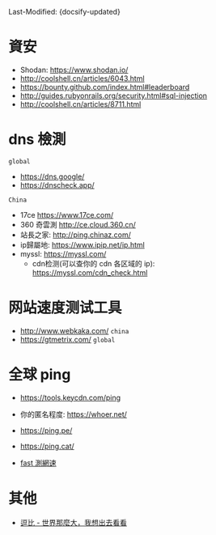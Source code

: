 Last-Modified: {docsify-updated}

# 資安

- Shodan: <https://www.shodan.io/>
- <http://coolshell.cn/articles/6043.html>
- <https://bounty.github.com/index.html#leaderboard>
- <http://guides.rubyonrails.org/security.html#sql-injection>
- <http://coolshell.cn/articles/8711.html>

# dns 檢測

`global`

- https://dns.google/
- https://dnscheck.app/

`China`

- 17ce <https://www.17ce.com/>
- 360 奇雲測 <http://ce.cloud.360.cn/>
- 站長之家: http://ping.chinaz.com/
- ip歸屬地: https://www.ipip.net/ip.html
- myssl: https://myssl.com/
  - cdn检测(可以查你的 cdn 各区域的 ip): https://myssl.com/cdn_check.html

# 网站速度测试工具

- http://www.webkaka.com/ `china`
- https://gtmetrix.com/ `global`

# 全球 ping

- https://tools.keycdn.com/ping

- 你的匿名程度: https://whoer.net/
- https://ping.pe/
- https://ping.cat/
- [fast 測網速](https://fast.com/)

# 其他

- [逗比 - 世界那麼大，我想出去看看](https://doub.io/)